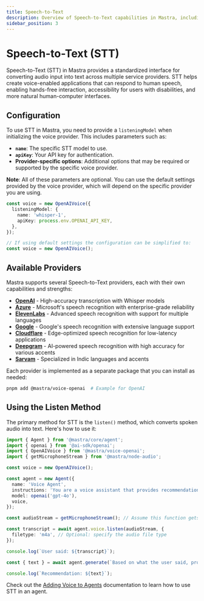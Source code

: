 ```yaml
---
title: Speech-to-Text
description: Overview of Speech-to-Text capabilities in Mastra, including configuration, usage, and integration with voice providers.
sidebar_position: 3
---
```


# Speech-to-Text (STT)

Speech-to-Text (STT) in Mastra provides a standardized interface for converting audio input into text across multiple service providers.
STT helps create voice-enabled applications that can respond to human speech, enabling hands-free interaction, accessibility for users with disabilities, and more natural human-computer interfaces.

## Configuration

To use STT in Mastra, you need to provide a `listeningModel` when initializing the voice provider. This includes parameters such as:

- **`name`**: The specific STT model to use.
- **`apiKey`**: Your API key for authentication.
- **Provider-specific options**: Additional options that may be required or supported by the specific voice provider.

**Note**: All of these parameters are optional. You can use the default settings provided by the voice provider, which will depend on the specific provider you are using.

```typescript
const voice = new OpenAIVoice({
  listeningModel: {
    name: 'whisper-1',
    apiKey: process.env.OPENAI_API_KEY,
  },
});

// If using default settings the configuration can be simplified to:
const voice = new OpenAIVoice();
```

## Available Providers

Mastra supports several Speech-to-Text providers, each with their own capabilities and strengths:

- [**OpenAI**](/docs/reference/voice/openai/) - High-accuracy transcription with Whisper models
- [**Azure**](/docs/reference/voice/azure/) - Microsoft's speech recognition with enterprise-grade reliability
- [**ElevenLabs**](/docs/reference/voice/elevenlabs/) - Advanced speech recognition with support for multiple languages
- [**Google**](/docs/reference/voice/google/) - Google's speech recognition with extensive language support
- [**Cloudflare**](/docs/reference/voice/cloudflare/) - Edge-optimized speech recognition for low-latency applications
- [**Deepgram**](/docs/reference/voice/deepgram/) - AI-powered speech recognition with high accuracy for various accents
- [**Sarvam**](/docs/reference/voice/sarvam/) - Specialized in Indic languages and accents

Each provider is implemented as a separate package that you can install as needed:

```bash
pnpm add @mastra/voice-openai  # Example for OpenAI
```

## Using the Listen Method

The primary method for STT is the `listen()` method, which converts spoken audio into text. Here's how to use it:

```typescript
import { Agent } from '@mastra/core/agent';
import { openai } from '@ai-sdk/openai';
import { OpenAIVoice } from '@mastra/voice-openai';
import { getMicrophoneStream } from '@mastra/node-audio';

const voice = new OpenAIVoice();

const agent = new Agent({
  name: 'Voice Agent',
  instructions: 'You are a voice assistant that provides recommendations based on user input.',
  model: openai('gpt-4o'),
  voice,
});

const audioStream = getMicrophoneStream(); // Assume this function gets audio input

const transcript = await agent.voice.listen(audioStream, {
  filetype: 'm4a', // Optional: specify the audio file type
});

console.log(`User said: ${transcript}`);

const { text } = await agent.generate(`Based on what the user said, provide them a recommendation: ${transcript}`);

console.log(`Recommendation: ${text}`);
```

Check out the [Adding Voice to Agents](../agents/adding-voice) documentation to learn how to use STT in an agent.
